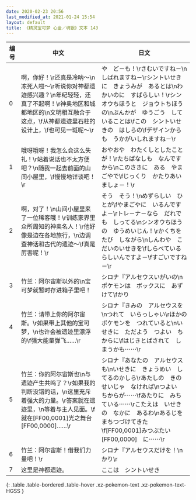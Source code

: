 ```yaml
---
date: 2020-02-23 20:56
last_modified_at: 2021-01-24 15:54
layout: default
title: 《精灵宝可梦 心金／魂银》文本 143
---
```

| 编号 | 中文 | 日文 |
| ---- | ---- | ---- |
| 0 | 啊，你好！\r还真是冷呐～\n冻死人啦～\r听说你对神都遗迹感兴趣？\n年纪轻轻，还真了不起啊！\r神奥地区和城都地区的\n文明相互融合于这点，\f从神都遗迹里石柱的设计上，\f也可见一斑呢～\r | や　ど－も！\rさむいですね－\nしばれますね－\rシントいせきに　きょうみが　あるとは\nわかいのに　すばらしい！\rシンオウちほうと　ジョウトちほうの\nぶんかが　ゆうごう　していることは\fこの　シントいせきの　はしらの\fデザインからも　うかがいしれますね－\r |
| 1 | 哦呀哦呀！我怎么会这么失礼！\r站着说话也不太方便吧？\n随我一起去前面的山间小屋里，\f慢慢地详谈吧！\r | おやおや　わたくしとしたことが！\rたちばなしも　なんですから\nこのさきに　ある　やまごやで\fじっくり　かたりあいましょ－！\r |
| 2 | 啊，对了！\n山间小屋里来了一位稀客哦！\r训练家界里众所周知的神奥名人！\r他好像是边在各地旅行，\n边调查神话和古代的遗迹～\f真是厉害呢！\r | そう　そう！\nめずらしい　ひとが\fやまごやに　いるんですよ－\rトレ－ナ－なら　だれでも　しってる\nシンオウちほうの　ゆうめいじん！\rかくちを　たび　しながら\nしんわや　こだいのいせきを\fしらべている　らしいんですよ－\fすごいですね－\r |
| 3 | 竹兰：阿尔宙斯以外的\n宝可梦就暂时存进箱子里吧！ | シロナ『アルセウスいがいの\nポケモンは　ボックスに　あずけて\fかり |
| 4 | 竹兰：请带上你的阿尔宙斯。\r如果带上其他的宝可梦，\n也许会被遗迹里漂浮的\f强大能量弹飞……\r | シロナ『きみの　アルセウスを\nつれて　いらっしゃい\rほかの　ポケモンを　つれていると\nいせきに　ただよう　つよい　ちからに\fはじきとばされて　しまうかも⋯⋯\r |
| 5 | 竹兰：你的阿尔宙斯也\n与遗迹产生共鸣了？\r如果我的判断没错的话，\n这里充斥着强大的力量。\r答案就在遗迹里，\n等着与主人见面。\f就在[FF00,0001]光之舞台[FF00,0000]……\r | シロナ『あなたの　アルセウスも\nいせきに　きょうめい　してるのかしら\rあたしの　きのせいじゃ　なければ\nつよい　ちからが⋯⋯\fあたりに　みちている⋯⋯\rこたえは　いせきの　なかに　あるわ\nあるじを　まちつづけてきた\f[FF00,0001]みつぶたい[FF00,0000]　に⋯⋯\r |
| 6 | 竹兰：阿尔宙斯！借我们力量吧！\r | シロナ『アルセウスだけを！\nかり\r |
| 7 | 这里是神都遗迹。 | ここは　シントいせき |
{: .table .table-bordered .table-hover .xz-pokemon-text .xz-pokemon-text-HGSS }